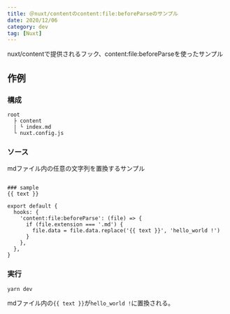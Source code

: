 ```yaml
---
title: ＠nuxt/contentのcontent:file:beforeParseのサンプル
date: 2020/12/06
category: dev
tag: [Nuxt]
---
```


nuxt/contentで提供されるフック、content:file:beforeParseを使ったサンプル

## 作例
### 構成
```md[config]
root
  ├ content
  | └ index.md
  └ nuxt.config.js
```

### ソース
mdファイル内の任意の文字列を置換するサンプル

```md[content/index.md]

### sample
{{ text }}
```

```js[nuxt.config.js]
export default {
  hooks: {
    'content:file:beforeParse': (file) => {
      if (file.extension === '.md') {
        file.data = file.data.replace('{{ text }}', 'hello_world !')
      }
    },
  },
}
```

### 実行
```md[terminal]
yarn dev
```

mdファイル内の`{{ text }}`が`hello_world !`に置換される。